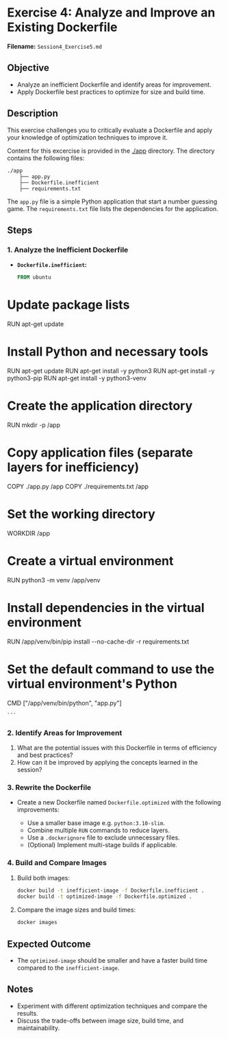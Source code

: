 # Exercise 4: Analyze and Improve an Existing Dockerfile


**Filename:** `Session4_Exercise5.md`

## Objective

* Analyze an inefficient Dockerfile and identify areas for improvement.
* Apply Dockerfile best practices to optimize for size and build time.

## Description

This exercise challenges you to critically evaluate a Dockerfile and apply your knowledge of optimization techniques to improve it.

Content for this excercise is provided in the [./app](./app/) directory. The directory contains the following files:
```
./app
    ├── app.py
    ├── Dockerfile.inefficient
    ├── requirements.txt
```

The `app.py` file is a simple Python application that start a number guessing game. The `requirements.txt` file lists the dependencies for the application.

## Steps

### 1. Analyze the Inefficient Dockerfile

*   **`Dockerfile.inefficient`:**

    ```dockerfile
    FROM ubuntu

# Update package lists
RUN apt-get update

# Install Python and necessary tools
RUN apt-get update
RUN apt-get install -y python3
RUN apt-get install -y python3-pip
RUN apt-get install -y python3-venv

# Create the application directory
RUN mkdir -p /app

# Copy application files (separate layers for inefficiency)
COPY ./app.py /app
COPY ./requirements.txt /app

# Set the working directory
WORKDIR /app

# Create a virtual environment
RUN python3 -m venv /app/venv

# Install dependencies in the virtual environment
RUN /app/venv/bin/pip install --no-cache-dir -r requirements.txt

# Set the default command to use the virtual environment's Python
CMD ["/app/venv/bin/python", "app.py"]

    ```

### 2. Identify Areas for Improvement

1.  What are the potential issues with this Dockerfile in terms of efficiency and best practices?
2.  How can it be improved by applying the concepts learned in the session?

### 3. Rewrite the Dockerfile

*   Create a new Dockerfile named `Dockerfile.optimized` with the following improvements:

    *   Use a smaller base image e.g. `python:3.10-slim`.
    *   Combine multiple `RUN` commands to reduce layers.
    *   Use a `.dockerignore` file to exclude unnecessary files.
    *   (Optional) Implement multi-stage builds if applicable.


### 4. Build and Compare Images

1.  Build both images:

    ```bash
    docker build -t inefficient-image -f Dockerfile.inefficient .
    docker build -t optimized-image -f Dockerfile.optimized .
    ```

2.  Compare the image sizes and build times:

    ```bash
    docker images
    ```

## Expected Outcome

*   The `optimized-image` should be smaller and have a faster build time compared to the `inefficient-image`.

## Notes

*   Experiment with different optimization techniques and compare the results.
*   Discuss the trade-offs between image size, build time, and maintainability.